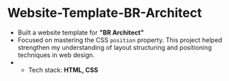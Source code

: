 # Website-Template-BR-Architect
- Built a website template for **"BR Architect"**
- Focused on mastering the CSS `position` property. This project helped strengthen my understanding of layout structuring and positioning techniques in web design.
- - Tech stack: **HTML, CSS**
